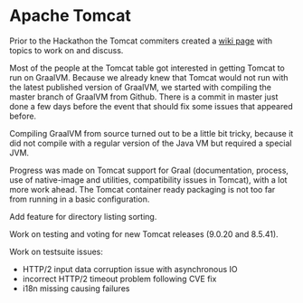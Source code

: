 # Apache Tomcat

Prior to the Hackathon the Tomcat commiters created a [wiki page](https://cwiki.apache.org/confluence/display/TOMCAT/EU+FOSSA+May+2019) with topics to work on and discuss.

Most of the people at the Tomcat table got interested in getting Tomcat to run on GraalVM. 
Because we already knew that Tomcat would not run with the latest published version of GraalVM, we started with compiling the master branch of GraalVM from Github. There is a commit in master just done a few days before the event that should fix some issues that appeared before.

Compiling GraalVM from source turned out to be a little bit tricky, because it did not compile with a regular version of the Java VM but required a special JVM.

Progress was made on Tomcat support for Graal (documentation, process, use of native-image and utilities, compatibility issues in Tomcat), with a lot more work ahead. The Tomcat container ready packaging is not too far from running in a basic configuration.

Add feature for directory listing sorting.

Work on testing and voting for new Tomcat releases (9.0.20 and 8.5.41).

Work on testsuite issues:
- HTTP/2 input data corruption issue with asynchronous IO
- incorrect HTTP/2 timeout problem following CVE fix
- i18n missing causing failures
